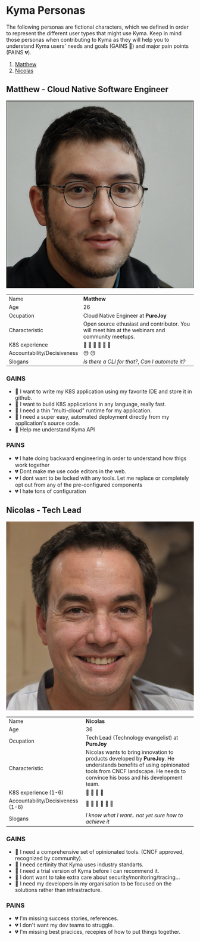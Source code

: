 # Kyma Personas

The following personas are fictional characters, which we defined in order to represent the different user types that might use Kyma. Keep in mind those personas when contributing to Kyma as they will help you to understand Kyma users' needs and goals (GAINS :green_heart:) and major pain points (PAINS :broken_heart:).

1. [Matthew](#matthew---cloud-native-software-engineer)
2. [Nicolas](#nicolas---tech-lead)

## Matthew - Cloud Native Software Engineer

![Mathew](assets/matthew.png)

|                             |                                                                                                 |
| --------------------------- | ----------------------------------------------------------------------------------------------- |
| Name                        | **Matthew**                                                                                     |
| Age                         | 26                                                                                              |
| Ocupation                   | Cloud Native Engineer at **PureJoy**                                                            |
| Characteristic              | Open source ethusiast and contributor. You will meet him at the webinars and community meetups. |
| K8S experience              | :book: :book: :book: :book: :book: :book:                                                       |
| Accountability/Decisiveness | :sweat: :sweat:                                                                                 |
| Slogans                     | _Is there a CLI for that?_, _Can I automate it?_                                                |

### GAINS

- :green_heart: I want to write my K8S application using my favorite IDE and store it in github.
- :green_heart: I want to build K8S applications in any language, really fast.
- :green_heart: I need a thin "multi-cloud" runtime for my application.
- :green_heart: I need a super easy, automated deployment directly from my application's source code.
- :green_heart: Help me understand Kyma API

### PAINS

- :broken_heart: I hate doing backward engineering in order to understand how thigs work together
- :broken_heart: Dont make me use code editors in the web.
- :broken_heart: I dont want to be locked with any tools. Let me replace or completely opt out from any of the pre-configured components
- :broken_heart: I hate tons of configuration

## Nicolas - Tech Lead

![Nicolas](assets/nicolas.png)

|                             |                                                                                                                                                                                                         |
| --------------------------- | ------------------------------------------------------------------------------------------------------------------------------------------------------------------------------------------------------- |
| Name                        | **Nicolas**                                                                                                                                                                                             |
| Age                         | 36                                                                                                                                                                                                      |
| Ocupation                   | Tech Lead (Technology evangelist) at **PureJoy**                                                                                                                                                        |
| Characteristic              | Nicolas wants to bring innovation to products developed by **PureJoy**. He understands benefits of using opinionated tools from CNCF landscape. He needs to convince his boss and his development team. |
| K8S experience (1-6)             | :book: :book: :book: :book:                                                                                                                                                                             |
| Accountability/Decisiveness (1-6) | 💪 💪 💪 💪 💪 💪                                                                                                                                                    |
| Slogans                     | _I know what I want.. not yet sure how to achieve it_                                                                                                                                                   |

### GAINS

- :green_heart: I need a comprehensive set of opinionated tools. (CNCF approved, recognized by community).
- :green_heart: I need certinity that Kyma uses industry standarts.
- :green_heart: I need a trial version of Kyma before I can recommend it.
- :green_heart: I dont want to take extra care about security/monitoring/tracing...
- :green_heart: I need my developers in my organisation to be focused on the solutions rather than infrastracture.

### PAINS

- :broken_heart: I'm missing success stories, references.
- :broken_heart: I don't want my dev teams to struggle.
- :broken_heart: I'm missing best pracices, recepies of how to put things together.

